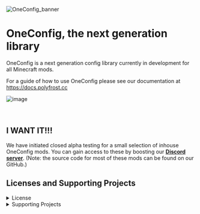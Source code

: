 ![OneConfig_banner](https://user-images.githubusercontent.com/62163840/193199250-6e28836d-cdb4-4967-9f6f-3f25e2dec19d.png)



# OneConfig, the next generation library

OneConfig is a next generation config library currently in development for all Minecraft mods.

For a guide of how to use OneConfig please see our documentation at https://docs.polyfrost.cc

![image](https://user-images.githubusercontent.com/67508414/172061081-7a32a139-d5c6-4f5a-907a-5af66deb799f.png)
<br><br><br>

## I WANT IT!!!

We have initiated closed alpha testing for a small selection of inhouse OneConfig mods. You can gain access to these by boosting our [**Discord server**](https://polyfrost.cc/discord). (Note: the source code for most of these mods can be found on our GitHub.)

## Licenses and Supporting Projects

<details>
  <summary>License</summary>
  OneConfig is free and open-source. Except where noted otherwise (below and/or in individual files), all code is licensed under BOTH 
- version 3 of the GNU Lesser General Public License, **AND**
- the Additional Terms Applicable to OneConfig, version 1.0 of the Additional Terms or (at your option) any later version.

Copies of version 3 of the GNU Lesser General Public License, version 1.0 of the Additional Terms Applicable to OneConfig, and version 3 of the GNU General Public License (which the GNU LGPLv3 supplements) can be found in the [**LICENSE**](https://github.com/Polyfrost/OneConfig/blob/master/LICENSE) file.

Polyfrost acts as the specified proxy when deciding whether future versions of the GNU Lesser General Public License shall apply. If Polyfrost publicly states the acceptance of a later version of the GNU Lesser General Public License, this is permanent authorization for you to choose that version for OneConfig. However, you **must still** be compliant with the Additional Terms Applicable to OneConfig.
</details>

<details>
  <summary>Supporting Projects</summary>
![YourKitLogo|50](https://www.yourkit.com/images/yklogo.png)

YourKit supports open source projects with innovative and intelligent tools
for monitoring and profiling Java and .NET applications. <br>
YourKit is the creator of [YourKit Java Profiler](https://www.yourkit.com/java/profiler/),
[YourKit .NET Profiler](https://www.yourkit.com/.net/profiler/),
and [YourKit YouMonitor](https://www.yourkit.com/youmonitor/).
</details>

